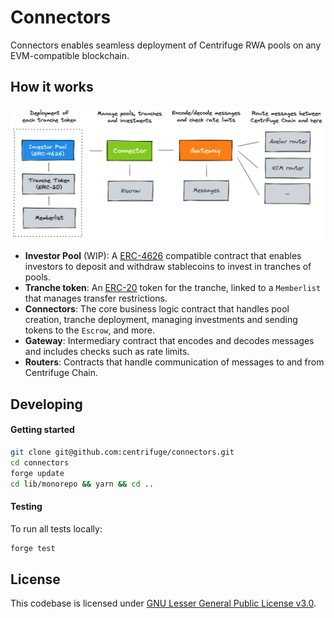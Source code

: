 # Connectors
Connectors enables seamless deployment of Centrifuge RWA pools on any EVM-compatible blockchain.

## How it works
<a href="https://github.com/centrifuge/connectors">
  <img alt="Centrifuge" src="contracts.png">
</a>

- **Investor Pool** (WIP): A [ERC-4626](https://ethereum.org/en/developers/docs/standards/tokens/erc-4626/) compatible contract that enables investors to deposit and withdraw stablecoins to invest in tranches of pools.
- **Tranche token**: An [ERC-20](https://ethereum.org/en/developers/docs/standards/tokens/erc-20/) token for the tranche, linked to a `Memberlist` that manages transfer restrictions.
- **Connectors**: The core business logic contract that handles pool creation, tranche deployment, managing investments and sending tokens to the `Escrow`, and more.
- **Gateway**: Intermediary contract that encodes and decodes messages and includes checks such as rate limits.
- **Routers**: Contracts that handle communication of messages to and from Centrifuge Chain.

## Developing
#### Getting started
```sh
git clone git@github.com:centrifuge/connectors.git
cd connectors
forge update
cd lib/monorepo && yarn && cd ..
```

#### Testing
To run all tests locally:
```sh
forge test
```

## License
This codebase is licensed under [GNU Lesser General Public License v3.0](https://github.com/centrifuge/centrifuge-chain/blob/main/LICENSE).
